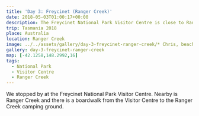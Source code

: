 ```yaml
---
title: 'Day 3: Freycinet (Ranger Creek)'
date: 2018-05-03T01:00:17+00:00
description: The Freycinet National Park Visitor Centre is close to Ranger Creek.
trip: Tasmania 2018
place: Australia
location: Ranger Creek
image: ../../assets/gallery/day-3-freycinet-ranger-creek/* Chris, beach.jpeg
gallery: day-3-freycinet-ranger-creek
map: [-42.1258,148.2992,16]
tags:
  - National Park
  - Visitor Centre
  - Ranger Creek
---
```

We stopped by at the Freycinet National Park Visitor Centre. Nearby is Ranger Creek and there is a boardwalk from the Visitor Centre to the Ranger Creek camping ground.
